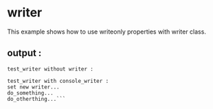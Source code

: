 # writer

This example shows how to use writeonly properties with writer class.

## output :

```
test_writer without writer :

test_writer with console_writer :
set new writer...
do_something...
do_otherthing...```
